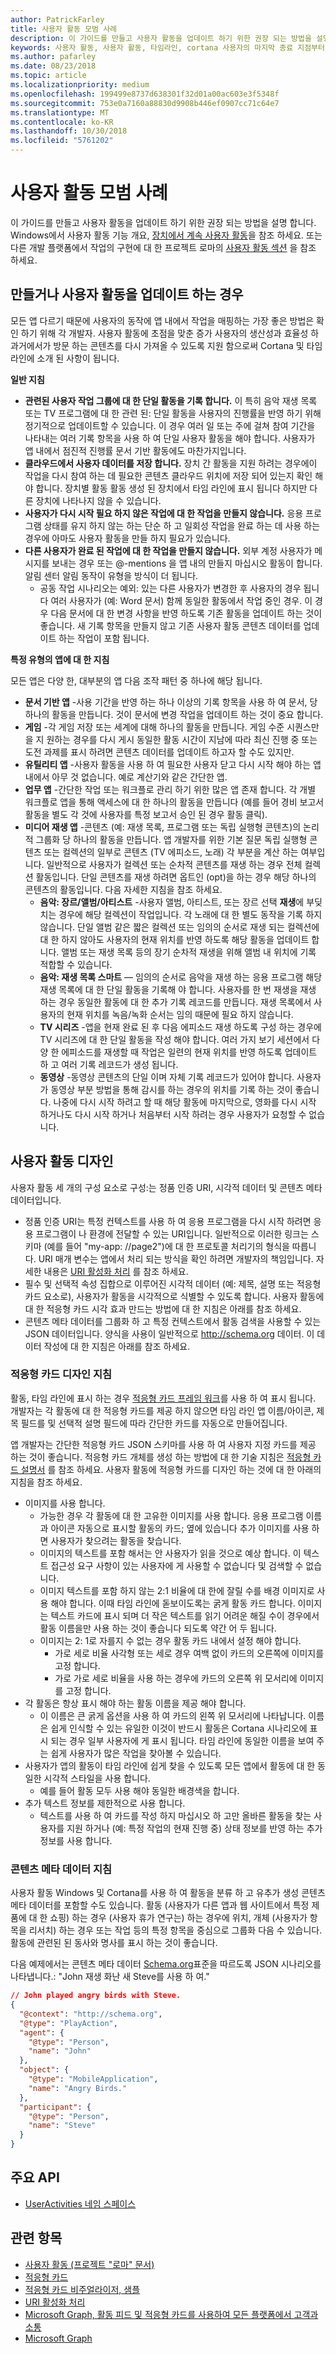 ```yaml
---
author: PatrickFarley
title: 사용자 활동 모범 사례
description: 이 가이드를 만들고 사용자 활동을 업데이트 하기 위한 권장 되는 방법을 설명 합니다.
keywords: 사용자 활동, 사용자 활동, 타임라인, cortana 사용자의 마지막 종료 지점부터 시작, cortana 내 마지막 종료 지점부터 시작, 프로젝트 로마
ms.author: pafarley
ms.date: 08/23/2018
ms.topic: article
ms.localizationpriority: medium
ms.openlocfilehash: 199499e8737d638301f32d01a00ac603e3f5348f
ms.sourcegitcommit: 753e0a7160a88830d9908b446ef0907cc71c64e7
ms.translationtype: MT
ms.contentlocale: ko-KR
ms.lasthandoff: 10/30/2018
ms.locfileid: "5761202"
---
```

# <a name="user-activities-best-practices"></a>사용자 활동 모범 사례

이 가이드를 만들고 사용자 활동을 업데이트 하기 위한 권장 되는 방법을 설명 합니다. Windows에서 사용자 활동 기능 개요, [장치에서 계속 사용자 활동](https://docs.microsoft.com/windows/uwp/launch-resume/useractivities)을 참조 하세요. 또는 다른 개발 플랫폼에서 작업의 구현에 대 한 프로젝트 로마의 [사용자 활동 섹션](https://docs.microsoft.com/windows/project-rome/user-activities/) 을 참조 하세요.

## <a name="when-to-create-or-update-user-activities"></a>만들거나 사용자 활동을 업데이트 하는 경우

모든 앱 다르기 때문에 사용자의 동작에 앱 내에서 작업을 매핑하는 가장 좋은 방법은 확인 하기 위해 각 개발자. 사용자 활동에 초점을 맞춘 증가 사용자의 생산성과 효율성 하 과거에서가 방문 하는 콘텐츠를 다시 가져올 수 있도록 지원 함으로써 Cortana 및 타임 라인에 소개 된 사항이 됩니다.

**일반 지침**

* **관련된 사용자 작업 그룹에 대 한 단일 활동을 기록 합니다.** 이 특히 음악 재생 목록 또는 TV 프로그램에 대 한 관련 된: 단일 활동을 사용자의 진행률을 반영 하기 위해 정기적으로 업데이트할 수 있습니다. 이 경우 여러 일 또는 주에 걸쳐 참여 기간을 나타내는 여러 기록 항목을 사용 하 여 단일 사용자 활동을 해야 합니다. 사용자가 앱 내에서 점진적 진행률 문서 기반 활동에도 마찬가지입니다.
* **클라우드에서 사용자 데이터를 저장 합니다.** 장치 간 활동을 지원 하려는 경우에이 작업을 다시 참여 하는 데 필요한 콘텐츠 클라우드 위치에 저장 되어 있는지 확인 해야 합니다. 장치별 활동 활동 생성 된 장치에서 타임 라인에 표시 됩니다 하지만 다른 장치에 나타나지 않을 수 있습니다.
* **사용자가 다시 시작 필요 하지 않은 작업에 대 한 작업을 만들지 않습니다.** 응용 프로그램 상태를 유지 하지 않는 하는 단순 하 고 일회성 작업을 완료 하는 데 사용 하는 경우에 아마도 사용자 활동을 만들 하지 필요가 있습니다.
* **다른 사용자가 완료 된 작업에 대 한 작업을 만들지 않습니다.** 외부 계정 사용자가 메시지를 보내는 경우 또는 @-mentions 을 앱 내의 만들지 마십시오 활동이 합니다. 알림 센터 알림 동작이 유형을 방식이 더 됩니다.
  * 공동 작업 시나리오는 예외: 있는 다른 사용자가 변경한 후 사용자의 경우 됩니다 여러 사용자가 (예: Word 문서) 함께 동일한 활동에서 작업 중인 경우. 이 경우 다음 문서에 대 한 변경 사항을 반영 하도록 기존 활동을 업데이트 하는 것이 좋습니다. 새 기록 항목을 만들지 않고 기존 사용자 활동 콘텐츠 데이터를 업데이트 하는 작업이 포함 됩니다.

**특정 유형의 앱에 대 한 지침**

모든 앱은 다양 한, 대부분의 앱 다음 조작 패턴 중 하나에 해당 됩니다.
* **문서 기반 앱** -사용 기간을 반영 하는 하나 이상의 기록 항목을 사용 하 여 문서, 당 하나의 활동을 만듭니다. 것이 문서에 변경 작업을 업데이트 하는 것이 중요 합니다.
* **게임** -각 게임 저장 또는 세계에 대해 하나의 활동을 만듭니다. 게임 수준 시퀀스만을 지 원하는 경우를 다시 게시 동일한 활동 시간이 지남에 따라 최신 진행 중 또는 도전 과제를 표시 하려면 콘텐츠 데이터를 업데이트 하고자 할 수도 있지만.
* **유틸리티 앱** -사용자 활동을 사용 하 여 필요한 사용자 닫고 다시 시작 해야 하는 앱 내에서 아무 것 없습니다. 예로 계산기와 같은 간단한 앱.
* **업무 앱** -간단한 작업 또는 워크플로 관리 하기 위한 많은 앱 존재 합니다. 각 개별 워크플로 앱을 통해 액세스에 대 한 하나의 활동을 만듭니다 (예를 들어 경비 보고서 활동을 별도 각 것에 사용자를 특정 보고서 승인 된 경우 활동 클릭).
* **미디어 재생 앱** -콘텐츠 (예: 재생 목록, 프로그램 또는 독립 실행형 콘텐츠)의 논리적 그룹화 당 하나의 활동을 만듭니다. 앱 개발자를 위한 기본 질문 독립 실행형 콘텐츠 또는 컬렉션의 일부로 콘텐츠 (TV 에피소드, 노래) 각 부분을 계산 하는 여부입니다. 일반적으로 사용자가 컬렉션 또는 순차적 콘텐츠를 재생 하는 경우 전체 컬렉션 활동입니다. 단일 콘텐츠를 재생 하려면 옵트인 (opt)을 하는 경우 해당 하나의 콘텐츠의 활동입니다. 다음 자세한 지침을 참조 하세요.
  * **음악: 장르/앨범/아티스트** -사용자 앨범, 아티스트, 또는 장르 선택 **재생**에 부딪치는 경우에 해당 컬렉션이 작업입니다. 각 노래에 대 한 별도 동작을 기록 하지 않습니다. 단일 앨범 같은 짧은 컬렉션 또는 임의의 순서로 재생 되는 컬렉션에 대 한 하지 않아도 사용자의 현재 위치를 반영 하도록 해당 활동을 업데이트 합니다. 앨범 또는 재생 목록 등의 장기 순차적 재생을 위해 앨범 내 위치에 기록 적합할 수 있습니다.
  * **음악: 재생 목록 스마트** — 임의의 순서로 음악을 재생 하는 응용 프로그램 해당 재생 목록에 대 한 단일 활동을 기록해 야 합니다. 사용자를 한 번 재생을 재생 하는 경우 동일한 활동에 대 한 추가 기록 레코드를 만듭니다. 재생 목록에서 사용자의 현재 위치를 녹음/녹화 순서는 임의 때문에 필요 하지 않습니다.
  * **TV 시리즈** -앱을 현재 완료 된 후 다음 에피소드 재생 하도록 구성 하는 경우에 TV 시리즈에 대 한 단일 활동을 작성 해야 합니다. 여러 가지 보기 세션에서 다양 한 에피소드를 재생할 때 작업은 일련의 현재 위치를 반영 하도록 업데이트 하 고 여러 기록 레코드가 생성 됩니다.
  * **동영상** -동영상 콘텐츠의 단일 이며 자체 기록 레코드가 있어야 합니다. 사용자가 동영상 부분 방법을 통해 감시를 하는 경우의 위치를 기록 하는 것이 좋습니다. 나중에 다시 시작 하려고 할 때 해당 활동에 마지막으로, 영화를 다시 시작 하거나도 다시 시작 하거나 처음부터 시작 하려는 경우 사용자가 요청할 수 없습니다.

## <a name="user-activity-design"></a>사용자 활동 디자인

사용자 활동 세 개의 구성 요소로 구성:는 정품 인증 URI, 시각적 데이터 및 콘텐츠 메타 데이터입니다.
* 정품 인증 URI는 특정 컨텍스트를 사용 하 여 응용 프로그램을 다시 시작 하려면 응용 프로그램이 나 환경에 전달할 수 있는 URI입니다. 일반적으로 이러한 링크는 스키마 (예를 들어 "my-app: //page2")에 대 한 프로토콜 처리기의 형식을 따릅니다. URI 매개 변수는 앱에서 처리 되는 방식을 확인 하려면 개발자의 책임입니다. 자세한 내용은 [URI 활성화 처리](https://docs.microsoft.com/windows/uwp/launch-resume/handle-uri-activation) 를 참조 하세요.
* 필수 및 선택적 속성 집합으로 이루어진 시각적 데이터 (예: 제목, 설명 또는 적응형 카드 요소로), 사용자가 활동을 시각적으로 식별할 수 있도록 합니다. 사용자 활동에 대 한 적응형 카드 시각 효과 만드는 방법에 대 한 지침은 아래를 참조 하세요.
* 콘텐츠 메타 데이터를 그룹화 하 고 특정 컨텍스트에서 활동 검색을 사용할 수 있는 JSON 데이터입니다. 양식을 사용이 일반적으로 http://schema.org 데이터. 이 데이터 작성에 대 한 지침은 아래를 참조 하세요.

### <a name="adaptive-card-design-guidelines"></a>적응형 카드 디자인 지침

활동, 타임 라인에 표시 하는 경우 [적응형 카드 프레임 워크](https://docs.microsoft.com/adaptive-cards/)를 사용 하 여 표시 됩니다. 개발자는 각 활동에 대 한 적응형 카드를 제공 하지 않으면 타임 라인 앱 이름/아이콘, 제목 필드를 및 선택적 설명 필드에 따라 간단한 카드를 자동으로 만들어집니다. 

앱 개발자는 간단한 적응형 카드 JSON 스키마를 사용 하 여 사용자 지정 카드를 제공 하는 것이 좋습니다. 적응형 카드 개체를 생성 하는 방법에 대 한 기술 지침은 [적응형 카드 설명서](https://docs.microsoft.com/adaptive-cards/authoring-cards/getting-started) 를 참조 하세요. 사용자 활동에 적응형 카드를 디자인 하는 것에 대 한 아래의 지침을 참조 하세요.
* 이미지를 사용 합니다.
  * 가능한 경우 각 활동에 대 한 고유한 이미지를 사용 합니다. 응용 프로그램 이름과 아이콘 자동으로 표시할 활동의 카드; 옆에 있습니다 추가 이미지를 사용 하면 사용자가 찾으려는 활동을 찾습니다.
  * 이미지의 텍스트를 포함 해서는 안 사용자가 읽을 것으로 예상 합니다. 이 텍스트 접근성 요구 사항이 있는 사용자에 게 사용할 수 없습니다 및 검색할 수 없습니다.
  * 이미지 텍스트를 포함 하지 않는 2:1 비율에 대 한에 잘릴 수를 배경 이미지로 사용 해야 합니다. 이때 타임 라인에 돋보이도록는 굵게 활동 카드 합니다. 이미지는 텍스트 카드에 표시 되며 더 작은 텍스트를 읽기 어려운 해질 수이 경우에서 활동 이름을만 사용 하는 것이 좋습니다 되도록 약간 어 두 됩니다.
  * 이미지는 2: 1로 자를지 수 없는 경우 활동 카드 내에서 설정 해야 합니다.  
    * 가로 세로 비율 사각형 또는 세로 경우 여백 없이 카드의 오른쪽에 이미지를 고정 합니다.
    * 가로 가로 세로 비율을 사용 하는 경우에 카드의 오른쪽 위 모서리에 이미지를 고정 합니다.
* 각 활동은 항상 표시 해야 하는 활동 이름을 제공 해야 합니다.
  * 이 이름은 큰 굵게 옵션을 사용 하 여 카드의 왼쪽 위 모서리에 나타납니다. 이름은 쉽게 인식할 수 있는 유일한 이것이 반드시 활동은 Cortana 시나리오에 표시 되는 경우 일부 사용자에 게 표시 됩니다. 타임 라인에 동일한 이름을 보여 주는 쉽게 사용자가 많은 작업을 찾아볼 수 있습니다.
* 사용자가 앱의 활동이 타임 라인에 쉽게 찾을 수 있도록 모든 앱에서 활동에 대 한 동일한 시각적 스타일을 사용 합니다.
  * 예를 들어 활동 모두 사용 해야 동일한 배경색을 합니다.
* 추가 텍스트 정보를 제한적으로 사용 합니다. 
  * 텍스트를 사용 하 여 카드를 작성 하지 마십시오 하 고만 올바른 활동을 찾는 사용자를 지원 하거나 (예: 특정 작업의 현재 진행 중) 상태 정보를 반영 하는 추가 정보를 사용 합니다.

### <a name="content-metadata-guidelines"></a>콘텐츠 메타 데이터 지침

사용자 활동 Windows 및 Cortana를 사용 하 여 활동을 분류 하 고 유추가 생성 콘텐츠 메타 데이터를 포함할 수도 있습니다. 활동 (사용자가 다른 앱과 웹 사이트에서 특정 제품에 대 한 쇼핑) 하는 경우 (사용자 휴가 연구는) 하는 경우에 위치, 개체 (사용자가 항목을 리서치) 하는 경우 또는 작업 등의 특정 항목을 중심으로 그룹화 다음 수 있습니다. 활동에 관련된 된 동사와 명사를 표시 하는 것이 좋습니다. 

다음 예제에서는 콘텐츠 메타 데이터 [Schema.org](https://schema.org/)표준을 따르도록 JSON 시나리오를 나타냅니다.: "John 재생 화난 새 Steve를 사용 하 여."

```json
// John played angry birds with Steve.
{
  "@context": "http://schema.org",
  "@type": "PlayAction",
  "agent": {
    "@type": "Person",
    "name": "John"
  },
  "object": {
    "@type": "MobileApplication",
    "name": "Angry Birds."
  },
  "participant": {
    "@type": "Person",
    "name": "Steve"
  }
}
```

## <a name="key-apis"></a>주요 API

* [UserActivities 네임 스페이스](https://docs.microsoft.com/uwp/api/windows.applicationmodel.useractivities)

## <a name="related-topics"></a>관련 항목

* [사용자 활동 (프로젝트 "로마" 문서)](https://docs.microsoft.com/windows/project-rome/user-activities/)
* [적응형 카드](https://docs.microsoft.com/adaptive-cards/)
* [적응형 카드 비주얼라이저, 샘플](http://adaptivecards.io/)
* [URI 활성화 처리](https://docs.microsoft.com/windows/uwp/launch-resume/handle-uri-activation)
* [Microsoft Graph, 활동 피드 및 적응형 카드를 사용하여 모든 플랫폼에서 고객과 소통](https://channel9.msdn.com/Events/Connect/2017/B111)
* [Microsoft Graph](https://developer.microsoft.com/graph/)
